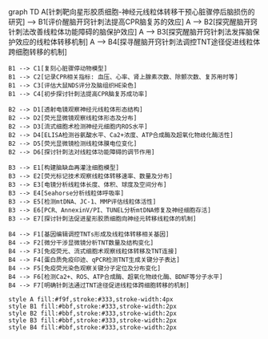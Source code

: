 graph TD
    A[针刺靶向星形胶质细胞-神经元线粒体转移干预心脏骤停后脑损伤的研究] --> B1[评价醒脑开窍针刺法提高CPR脑复苏的效应]
    A --> B2[探究醒脑开窍针刺法改善线粒体功能障碍的脑保护效应]
    A --> B3[探究醒脑开窍针刺法发挥脑保护效应的线粒体转移机制]
    A --> B4[探寻醒脑开窍针刺法调控TNT途径促进线粒体跨细胞转移的机制]

    B1 --> C1[复刻心脏骤停动物模型]
    B1 --> C2[记录CPR相关指标: 血压、心率、肾上腺素次数、除颤次数、复苏用时等]
    B1 --> C3[评估大鼠NDS评分及脑组织HE染色]
    B1 --> C4[初步探讨针刺法提高CPR脑复苏成功率]

    B2 --> D1[透射电镜观察神经元线粒体形态结构]
    B2 --> D2[荧光显微镜观察线粒体形态及分布]
    B2 --> D3[流式细胞术检测神经元细胞内ROS水平]
    B2 --> D4[ELISA检测谷氨酸水平、Ca2+浓度、ATP合成酶及超氧化物歧化酶活性]
    B2 --> D5[荧光显微镜检测线粒体膜电位变化]
    B2 --> D6[探讨针刺法对线粒体功能障碍的调节作用]

    B3 --> E1[构建脑缺血再灌注细胞模型]
    B3 --> E2[荧光标记技术观察线粒体转移速率、数量及分布]
    B3 --> E3[电镜分析线粒体长度、体积、球度及空间分布]
    B3 --> E4[Seahorse分析线粒体呼吸率]
    B3 --> E5[检测mtDNA、JC-1、MMP评估线粒体活性]
    B3 --> E6[PCR、AnnexinV/PI、TUNEL分析mtDNA修复及神经细胞存活]
    B3 --> E7[探讨针刺法促进星形胶质细胞向神经元转移线粒体的机制]

    B4 --> F1[基因编辑调控TNTs形成及线粒体转移相关基因]
    B4 --> F2[微分干涉显微镜分析TNT数量及结构变化]
    B4 --> F3[免疫荧光、流式细胞术观察线粒体转移及TNT连接]
    B4 --> F4[蛋白质免疫印迹、qPCR检测TNT生成关键分子表达]
    B4 --> F5[免疫荧光染色观察关键分子定位及分布变化]
    B4 --> F6[检测Ca2+、ROS、ATP合成酶、超氧化物歧化酶、BDNF等分子水平]
    B4 --> F7[明确针刺法通过TNT途径促进线粒体跨细胞转移的机制]

    style A fill:#f9f,stroke:#333,stroke-width:4px
    style B1 fill:#bbf,stroke:#333,stroke-width:2px
    style B2 fill:#bbf,stroke:#333,stroke-width:2px
    style B3 fill:#bbf,stroke:#333,stroke-width:2px
    style B4 fill:#bbf,stroke:#333,stroke-width:2px

